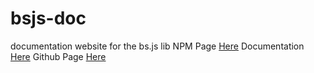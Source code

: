 # bsjs-doc
documentation website for the bs.js lib
NPM Page [Here](https://www.npmjs.com/package/@lufthor/bs.js?activeTab=readme)
Documentation [Here](https://im-a-dweeb.github.io/bsjs-doc/index.html)
Github Page [Here](https://github.com/im-a-dweeb/BeatSaver.JS)
